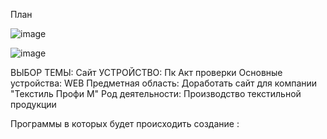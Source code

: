 План

![image](https://github.com/Rubble2004/diplom/assets/97594420/41b3fae8-590a-4ee0-84db-63d3bfabe973)

![image](https://github.com/Rubble2004/diplom/assets/97594420/ca2ea980-897a-4811-bd73-134ece8b9179)

ВЫБОР ТЕМЫ: Сайт
УСТРОЙСТВО: Пк
Акт проверки
Основные устройства: WEB 
Предметная область: Доработать сайт для компании "Текстиль Профи М" Род деятельности: Производство текстильной продукции 

 Программы в которых будет происходить создание :